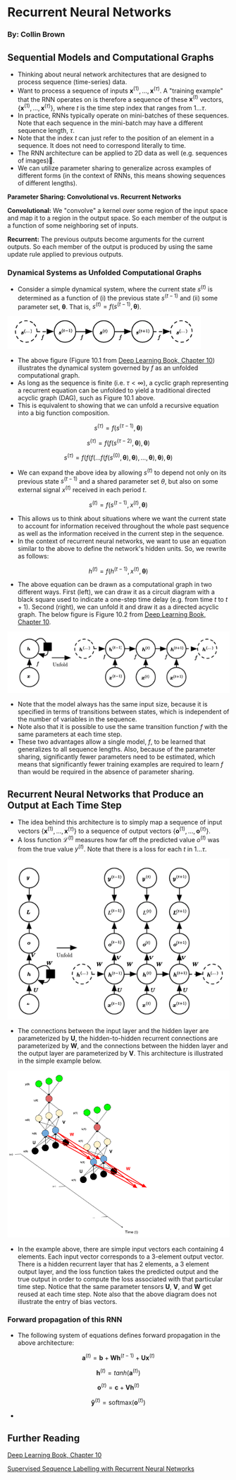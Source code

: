 # Recurrent Neural Networks

### By: Collin Brown

## Sequential Models and Computational Graphs

* Thinking about neural network architectures that are designed to process sequence (time-series) data.
* Want to process a sequence of inputs $\mathbf{x}^{(1)}, ...,\mathbf{x}^{(\tau)}$. A "training example" that the RNN operates on is therefore a sequence of these $\mathbf{x}^{(t)}$ vectors, $\{\mathbf{x}^{(1)}, ...,\mathbf{x}^{(\tau)}\}$, where $t$ is the time step index that ranges from $1...\tau$. 
* In practice, RNNs typically operate on mini-batches of these sequences. Note that each sequence in the mini-batch may have a different sequence length, $\tau$. 
* Note that the index $t$ can just refer to the position of an element in a sequence. It does not need to correspond literally to time.
* The RNN architecture can be applied to 2D data as well (e.g. sequences of images).
* We can utilize parameter sharing to generalize across examples of different forms (in the context of RNNs, this means showing sequences of different lengths).

__Parameter Sharing: Convolutional vs. Recurrent Networks__

__Convolutional:__ We "convolve" a kernel over some region of the input space and map it to a region in the output space. So each member of the output is a function of some neighboring set of inputs. 

__Recurrent:__ The previous outputs become arguments for the current outputs. So each member of the output is produced by using the same update rule applied to previous outputs.

### Dynamical Systems as Unfolded Computational Graphs

* Consider a simple dynamical system, where the current state $s^{(t)}$  is determined as a function of (i) the previous state $s^{(t-1)}$ and (ii) some parameter set, $\mathbf{\theta}$. That is, $s^{(t)} = f(s^{(t-1)}, \mathbf{\theta})$. 

![rnn_graph_1](img/rnn_graph_1.png)

* The above figure (Figure 10.1 from [Deep Learning Book, Chapter 10](https://www.deeplearningbook.org/contents/rnn.html)) illustrates the dynamical system governed by $f$ as an unfolded computational graph. 
* As long as the sequence is finite (i.e. $\tau <  \infty$), a cyclic graph representing a recurrent equation can be unfolded to yield a traditional directed acyclic graph (DAG), such as Figure 10.1 above. 
* This is equivalent to showing that we can unfold a recursive equation into a big function composition.

$$
s^{(\tau)} = f(s^{(\tau-1)}, \mathbf{\theta})
$$

$$
s^{(\tau)} = f(f(s^{(\tau-2)}, \mathbf{\theta}), \mathbf{\theta})
$$

$$
s^{(\tau)} = f(f(f(...f(f(s^{(0)}, \mathbf{\theta}), \mathbf{\theta}),..., \mathbf{\theta}),  \mathbf{\theta}), \mathbf{\theta})
$$

* We can expand the above idea by allowing $s^{(t)}$ to depend not only on its previous state $s^{(t-1)}$ and a shared parameter set $\theta$, but also on some external signal $x^{(t)}$ received in each period $t$. 

$$
s^{(t)} = f(s^{(t-1)}, x^{(t)}, \mathbf{\theta})
$$

* This allows us to think about situations where we want the current state to account for information received throughout the whole past sequence as well as the information received in the current step in the sequence. 
* In the context of recurrent neural networks, we want to use an equation similar to the above to define the network's hidden units. So, we rewrite as follows:

$$
h^{(t)} = f(h^{(t-1)}, x^{(t)}, \mathbf{\theta})
$$

* The above equation can be drawn as a computational graph in two different ways. First (left), we can draw it as a circuit diagram with a black square used to indicate a one-step time delay (e.g. from time $t$ to $t+1$). Second (right), we can unfold it and draw it as a directed acyclic graph. The below figure is Figure 10.2 from [Deep Learning Book, Chapter 10](https://www.deeplearningbook.org/contents/rnn.html).

![rnn_graph_2](img/rnn_graph_2.png)

* Note that the model always has the same input size, because it is specified in terms of transitions between states, which is independent of the number of variables in the sequence.
* Note also that it is possible to use the same transition function $f$ with the same parameters at each time step. 
* These two advantages allow a single model, $f$, to be learned that generalizes to all sequence lengths. Also, because of the parameter sharing, significantly fewer parameters need to be estimated, which means that significantly fewer training examples are required to learn $f$ than would be required in the absence of parameter sharing. 

## Recurrent Neural Networks that Produce an Output at Each Time Step

* The idea behind this architecture is to simply map a sequence of input vectors $\{\mathbf{x}^{(1)}, ...,\mathbf{x}^{(\tau)}\}$ to a sequence of output vectors $\{\mathbf{o}^{(1)}, ...,\mathbf{o}^{(\tau)}\}$.
* A loss function $\mathscr{L}^{(t)}$ measures how far off the predicted value $o^{(t)}$ was from the true value $y^{(t)}$. Note that there is a loss for each $t$ in $1...\tau$.

![rnn_graph_3](img/rnn_graph_3.png )

* The connections between the input layer and the hidden layer are parameterized by $\mathbf{U}$, the hidden-to-hidden recurrent connections are parameterized by $\mathbf{W}$, and the connections between the hidden layer and the output layer are parameterized by $\mathbf{V}$. This architecture is illustrated in the simple example below.

![rnn_diagram_1](img/rnn_diagram_1.png)

* In the example above, there are simple input vectors each containing 4 elements. Each input vector corresponds to a 3-element output vector. There is a hidden recurrent layer that has 2 elements, a 3 element output layer, and the loss function takes the predicted output and the true output in order to compute the loss associated with that particular time step. Notice that the same parameter tensors $\mathbf{U}$, $\mathbf{V}$, and $\mathbf{W}​$ get reused at each time step. Note also that the above diagram does not illustrate the entry of bias vectors.

### Forward propagation of this RNN

* The following system of equations defines forward propagation in the above architecture:

$$
\mathbf{a}^{(t)} = \mathbf{b} + \mathbf{W} \mathbf{h}^{(t-1)} + \mathbf{U} \mathbf{x}^{(t)}
$$

$$
\mathbf{h}^{(t)} = tanh(\mathbf{a}^{(t)})
$$

$$
\mathbf{o}^{(t)} = \mathbf{c} + \mathbf{V} \mathbf{h}^{(t)}
$$

$$
\mathbf{\hat{y}}^{(t)} = \text{softmax}(\mathbf{o}^{(t)})
$$

* 

## Further Reading

[Deep Learning Book, Chapter 10](https://www.deeplearningbook.org/contents/rnn.html)

[Supervised Sequence Labelling with Recurrent Neural Networks](https://www.cs.toronto.edu/~graves/preprint.pdf)

